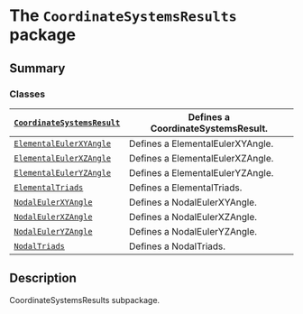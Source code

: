 <a id="module-ansys.mechanical.stubs.Ansys.ACT.Automation.Mechanical.Results.CoordinateSystemsResults"></a>

<a id="the-coordinatesystemsresults-package"></a>

# The `CoordinateSystemsResults` package

<a id="summary"></a>

## Summary

### Classes

| [`CoordinateSystemsResult`](CoordinateSystemsResult.md#CoordinateSystemsResult)   | Defines a CoordinateSystemsResult.   |
|-----------------------------------------------------------------------------------|--------------------------------------|
| [`ElementalEulerXYAngle`](ElementalEulerXYAngle.md#ElementalEulerXYAngle)         | Defines a ElementalEulerXYAngle.     |
| [`ElementalEulerXZAngle`](ElementalEulerXZAngle.md#ElementalEulerXZAngle)         | Defines a ElementalEulerXZAngle.     |
| [`ElementalEulerYZAngle`](ElementalEulerYZAngle.md#ElementalEulerYZAngle)         | Defines a ElementalEulerYZAngle.     |
| [`ElementalTriads`](ElementalTriads.md#ElementalTriads)                           | Defines a ElementalTriads.           |
| [`NodalEulerXYAngle`](NodalEulerXYAngle.md#NodalEulerXYAngle)                     | Defines a NodalEulerXYAngle.         |
| [`NodalEulerXZAngle`](NodalEulerXZAngle.md#NodalEulerXZAngle)                     | Defines a NodalEulerXZAngle.         |
| [`NodalEulerYZAngle`](NodalEulerYZAngle.md#NodalEulerYZAngle)                     | Defines a NodalEulerYZAngle.         |
| [`NodalTriads`](NodalTriads.md#NodalTriads)                                       | Defines a NodalTriads.               |

<a id="description"></a>

## Description

CoordinateSystemsResults subpackage.

<!-- !! processed by numpydoc !! -->
